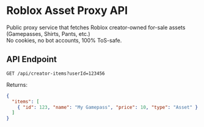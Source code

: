 # Roblox Asset Proxy API

Public proxy service that fetches Roblox creator-owned for-sale assets (Gamepasses, Shirts, Pants, etc.)  
No cookies, no bot accounts, 100% ToS-safe.

## API Endpoint
`GET /api/creator-items?userId=123456`

Returns:
```json
{
  "items": [
    { "id": 123, "name": "My Gamepass", "price": 10, "type": "Asset" }
  ]
}
